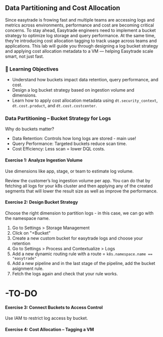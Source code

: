 ## Data Partitioning and Cost Allocation

Since easytrade is frowing fast and multiple teams are accessing logs and metrics across environments, performance and cost are becoming critical concerns.
To stay ahead, Easytrade engineers need to implement a bucket strategy to optimize log storage and query performance. At the same time, they’re introducing cost allocation tagging to track usage across teams and applications.
This lab will guide you through designing a log bucket strategy and applying cost allocation metadata to a VM — helping Easytrade scale smart, not just fast.

### 🎯 Learning Objectives

- Understand how buckets impact data retention, query performance, and cost.
- Design a log bucket strategy based on ingestion volume and dimensions.
- Learn how to apply cost allocation metadata using `dt.security_context`, `dt.cost.product`, and `dt.cost.costcenter`.


### Data Partitioning – Bucket Strategy for Logs

Why do buckets matter?

- Data Retention: Controls how long logs are stored - main use!
- Query Performance: Targeted buckets reduce scan time.
- Cost Efficiency: Less scan = lower DQL costs.

#### Exercise 1: Analyze Ingestion Volume

Use dimensions like app, stage, or team to estimate log volume.

Review the customer’s log ingestion volume per app. You can do that by fetching all logs for your k8s cluster and then applying any of the created segments that will lower the result size as well as improve the performance.

#### Exercise 2: Design Bucket Strategy

Choose the right dimension to partition logs - in this case, we can go with the namespace name.

1. Go to Settings > Storage Management 
2. Click on "+Bucket"
3. Create a new custom bucket for easytrade logs and choose your retention
4. Go to Settings > Process and Contextualize > Logs 
5. Add a new dynamic routing rule with a route = `k8s.namespace.name == "easytrade"`
6. Add a new pipeline and in the last stage of the pipeline, add the bucket asignment rule.
7. Fetch the logs again and check that your rule works.


# -TO-DO


#### Exercise 3: Connect Buckets to Access Control

Use IAM to restrict log access by bucket.


#### Exercise 4: Cost Allocation – Tagging a VM



